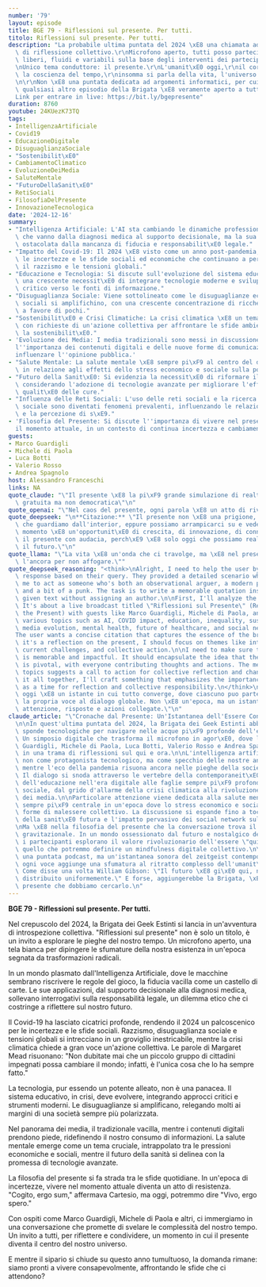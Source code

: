 ```yaml
---
number: '79'
layout: episode
title: BGE 79 - Riflessioni sul presente. Per tutti.
titolo: Riflessioni sul presente. Per tutti.
description: "La probabile ultima puntata del 2024 \xE8 una chiamata ad un momento\
  \ di riflessione collettivo.\r\nMicrofono aperto, tutti posso partecipare, e argomenti\
  \ liberi, fluidi e variabili sulla base degli interventi dei partecipanti.\r\n\r\
  \nUnico tema conduttore: il presente.\r\nL'umanit\xE0 oggi,\r\nil corpo, lo spirito,\
  \ la coscienza del tempo,\r\ninsomma si parla della vita, l'universo e tutto quanto.\r\
  \n\r\nNon \xE8 una puntata dedicata ad argomenti informatici, per cui, pi\xF9 di\
  \ qualsiasi altro episodio della Brigata \xE8 veramente aperto a tutti.\r\n\r\n\
  Link per entrare in live: https://bit.ly/bgepresente"
duration: 8760
youtube: 24KUezK73TQ
tags:
- IntelligenzaArtificiale
- Covid19
- EducazioneDigitale
- DisuguaglianzaSociale
- "Sostenibilit\xE0"
- CambiamentoClimatico
- EvoluzioneDeiMedia
- SaluteMentale
- "FuturoDellaSanit\xE0"
- RetiSociali
- FilosofiaDelPresente
- InnovazioneTecnologica
date: '2024-12-16'
summary:
- "Intelligenza Artificiale: L'AI sta cambiando le dinamiche professionali, con applicazioni\
  \ che vanno dalla diagnosi medica al supporto decisionale, ma la sua adozione \xE8\
  \ ostacolata dalla mancanza di fiducia e responsabilit\xE0 legale."
- "Impatto del Covid-19: Il 2024 \xE8 visto come un anno post-pandemia, evidenziando\
  \ le incertezze e le sfide sociali ed economiche che continuano a persistere, come\
  \ il razzismo e le tensioni globali."
- "Educazione e Tecnologia: Si discute sull'evoluzione del sistema educativo, con\
  \ una crescente necessit\xE0 di integrare tecnologie moderne e sviluppare un approccio\
  \ critico verso le fonti di informazione."
- "Disuguaglianza Sociale: Viene sottolineato come le disuguaglianze economiche e\
  \ sociali si amplifichino, con una crescente concentrazione di ricchezze e opportunit\xE0\
  \ a favore di pochi."
- "Sostenibilit\xE0 e Crisi Climatiche: La crisi climatica \xE8 un tema centrale,\
  \ con richieste di un'azione collettiva per affrontare le sfide ambientali e promuovere\
  \ la sostenibilit\xE0."
- 'Evoluzione dei Media: I media tradizionali sono messi in discussione, mentre emerge
  l''importanza dei contenuti digitali e delle nuove forme di comunicazione, che possono
  influenzare l''opinione pubblica.'
- "Salute Mentale: La salute mentale \xE8 sempre pi\xF9 al centro del dibattito, soprattutto\
  \ in relazione agli effetti dello stress economico e sociale sulla popolazione."
- "Futuro della Sanit\xE0: Si evidenzia la necessit\xE0 di riformare il sistema sanitario,\
  \ considerando l'adozione di tecnologie avanzate per migliorare l'efficienza e la\
  \ qualit\xE0 delle cure."
- "Influenza delle Reti Sociali: L'uso delle reti sociali e la ricerca di approvazione\
  \ sociale sono diventati fenomeni prevalenti, influenzando le relazioni interpersonali\
  \ e la percezione di s\xE9."
- 'Filosofia del Presente: Si discute l''importanza di vivere nel presente e di apprezzare
  il momento attuale, in un contesto di continua incertezza e cambiamento.'
guests:
- Marco Guardigli
- Michele di Paola
- Luca Botti
- Valerio Rosso
- Andrea Spagnolo
host: Alessandro Franceschi
links: NA
quote_claude: "\"Il presente \xE8 la pi\xF9 grande simulazione di realt\xE0 virtuale,\
  \ gratuita ma non democratica\"\n"
quote_openai: "\"Nel caos del presente, ogni parola \xE8 un atto di rivolta.\"\n"
quote_deepseek: "\n**Citazione:** \"Il presente non \xE8 una prigione, \xE8 un muro\
  \ che guardiamo dall'interior, eppure possiamo arrampicarci su e vedere oltre. Ogni\
  \ momento \xE8 un'opportunit\xE0 di crescita, di innovazione, di connessione. Viviamo\
  \ il presente con audacia, perch\xE9 \xE8 solo oggi che possiamo realmente creare\
  \ il futuro.\"\n"
quote_llama: "\"La vita \xE8 un'onda che ci travolge, ma \xE8 nel presente che troviamo\
  \ l'ancora per non affogare.\""
quote_deepseek_reasoning: "<think>\nAlright, I need to help the user by creating a\
  \ response based on their query. They provided a detailed scenario where they want\
  \ me to act as someone who's both an observational arguer, a modern poet, deep thinker,\
  \ and a bit of a punk. The task is to write a memorable quotation inspired by the\
  \ given text without assigning an author.\n\nFirst, I'll analyze the provided information.\
  \ It's about a live broadcast titled \"Riflessioni sul Presente\" (Reflections on\
  \ the Present) with guests like Marco Guardigli, Michele di Paola, and others discussing\
  \ various topics such as AI, COVID impact, education, inequality, sustainability,\
  \ media evolution, mental health, future of healthcare, and social networks.\n\n\
  The user wants a concise citation that captures the essence of the broadcast. Since\
  \ it's a reflection on the present, I should focus on themes like interconnectedness,\
  \ current challenges, and collective action.\n\nI need to make sure the quotation\
  \ is memorable and impactful. It should encapsulate the idea that the present moment\
  \ is pivotal, with everyone contributing thoughts and actions. The mention of various\
  \ topics suggests a call to action for collective reflection and change.\n\nPutting\
  \ it all together, I'll craft something that emphasizes the importance of the present\
  \ as a time for reflection and collective responsibility.\n</think>\n\n\"La vita\
  \ oggi \xE8 un istante in cui tutto converge, dove ciascuno puo partecipare con\
  \ la propria voce al dialogo globale. Non \xE8 un'epoca, ma un istante che richiede\
  \ attenzione, risposte e azioni collegate.\"\n"
claude_article: "\"Cronache dal Presente: Un'Istantanea dell'Essere Contemporaneo\"\
  \n\nIn quest'ultima puntata del 2024, la Brigata dei Geek Estinti abbandona le familiari\
  \ sponde tecnologiche per navigare nelle acque pi\xF9 profonde dell'esistenza contemporanea.\
  \ Un simposio digitale che trasforma il microfono in agor\xE0, dove le voci di Marco\
  \ Guardigli, Michele di Paola, Luca Botti, Valerio Rosso e Andrea Spagnolo si intrecciano\
  \ in una trama di riflessioni sul qui e ora.\n\nL'intelligenza artificiale emerge\
  \ non come protagonista tecnologico, ma come specchio delle nostre ansie collettive,\
  \ mentre l'eco della pandemia risuona ancora nelle pieghe della societ\xE0 post-Covid.\
  \ Il dialogo si snoda attraverso le vertebre della contemporaneit\xE0: dalla metamorfosi\
  \ dell'educazione nell'era digitale alle faglie sempre pi\xF9 profonde della disuguaglianza\
  \ sociale, dal grido d'allarme della crisi climatica alla rivoluzione silenziosa\
  \ dei media.\n\nParticolare attenzione viene dedicata alla salute mentale, tema\
  \ sempre pi\xF9 centrale in un'epoca dove lo stress economico e sociale plasma nuove\
  \ forme di malessere collettivo. La discussione si espande fino a toccare le frontiere\
  \ della sanit\xE0 futura e l'impatto pervasivo dei social network sulla psiche umana.\n\
  \nMa \xE8 nella filosofia del presente che la conversazione trova il suo fulcro\
  \ gravitazionale. In un mondo ossessionato dal futuro e nostalgico del passato,\
  \ i partecipanti esplorano il valore rivoluzionario dell'essere \"qui e ora\", in\
  \ quello che potremmo definire un mindfulness digitale collettivo.\n\nNon \xE8 solo\
  \ una puntata podcast, ma un'istantanea sonora del zeitgeist contemporaneo, dove\
  \ ogni voce aggiunge una sfumatura al ritratto complesso dell'umanit\xE0 nel 2024.\
  \ Come disse una volta William Gibson: \"Il futuro \xE8 gi\xE0 qui, non \xE8 solo\
  \ distribuito uniformemente.\" E forse, aggiungerebbe la Brigata, \xE8 proprio nel\
  \ presente che dobbiamo cercarlo.\n"
---
```

**BGE 79 - Riflessioni sul presente. Per tutti.**

Nel crepuscolo del 2024, la Brigata dei Geek Estinti si lancia in un'avventura di introspezione collettiva. "Riflessioni sul presente" non è solo un titolo, è un invito a esplorare le pieghe del nostro tempo. Un microfono aperto, una tela bianca per dipingere le sfumature della nostra esistenza in un'epoca segnata da trasformazioni radicali.

In un mondo plasmato dall'Intelligenza Artificiale, dove le macchine sembrano riscrivere le regole del gioco, la fiducia vacilla come un castello di carte. Le sue applicazioni, dal supporto decisionale alla diagnosi medica, sollevano interrogativi sulla responsabilità legale, un dilemma etico che ci costringe a riflettere sul nostro futuro.

Il Covid-19 ha lasciato cicatrici profonde, rendendo il 2024 un palcoscenico per le incertezze e le sfide sociali. Razzismo, disuguaglianza sociale e tensioni globali si intrecciano in un groviglio inestricabile, mentre la crisi climatica chiede a gran voce un'azione collettiva. Le parole di Margaret Mead risuonano: "Non dubitate mai che un piccolo gruppo di cittadini impegnati possa cambiare il mondo; infatti, è l'unica cosa che lo ha sempre fatto."

La tecnologia, pur essendo un potente alleato, non è una panacea. Il sistema educativo, in crisi, deve evolvere, integrando approcci critici e strumenti moderni. Le disuguaglianze si amplificano, relegando molti ai margini di una società sempre più polarizzata.

Nel panorama dei media, il tradizionale vacilla, mentre i contenuti digitali prendono piede, ridefinendo il nostro consumo di informazioni. La salute mentale emerge come un tema cruciale, intrappolato tra le pressioni economiche e sociali, mentre il futuro della sanità si delinea con la promessa di tecnologie avanzate.

La filosofia del presente si fa strada tra le sfide quotidiane. In un'epoca di incertezze, vivere nel momento attuale diventa un atto di resistenza. "Cogito, ergo sum," affermava Cartesio, ma oggi, potremmo dire "Vivo, ergo spero." 

Con ospiti come Marco Guardigli, Michele di Paola e altri, ci immergiamo in una conversazione che promette di svelare le complessità del nostro tempo. Un invito a tutti, per riflettere e condividere, un momento in cui il presente diventa il centro del nostro universo. 

E mentre il sipario si chiude su questo anno tumultuoso, la domanda rimane: siamo pronti a vivere consapevolmente, affrontando le sfide che ci attendono?
